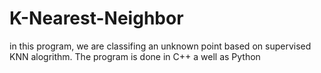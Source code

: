 # K-Nearest-Neighbor

in this program, we are classifing an unknown point based on supervised KNN alogrithm. 
The program is done in C++ a well as Python
